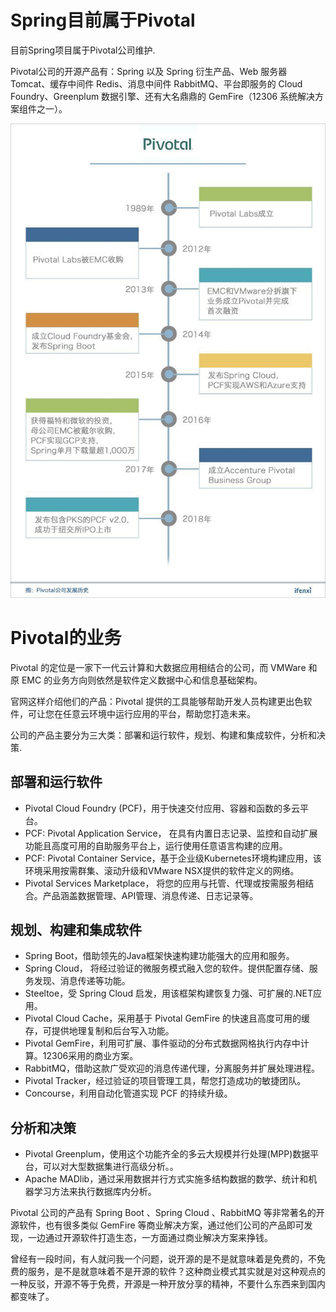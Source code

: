 # Spring目前属于Pivotal

目前Spring项目属于Pivotal公司维护.

Pivotal公司的开源产品有：Spring 以及 Spring 衍生产品、Web 服务器 Tomcat、缓存中间件 Redis、消息中间件 RabbitMQ、平台即服务的 Cloud Foundry、Greenplum 数据引擎、还有大名鼎鼎的 GemFire（12306 系统解决方案组件之一）。

![avatar](/resource/pivotal.jpeg)

# Pivotal的业务
Pivotal 的定位是一家下一代云计算和大数据应用相结合的公司，而 VMWare 和原 EMC 的业务方向则依然是软件定义数据中心和信息基础架构。

官网这样介绍他们的产品：Pivotal 提供的工具能够帮助开发人员构建更出色软件，可让您在任意云环境中运行应用的平台，帮助您打造未来。

公司的产品主要分为三大类：部署和运行软件，规划、构建和集成软件，分析和决策.

## 部署和运行软件
* Pivotal Cloud Foundry (PCF)，用于快速交付应用、容器和函数的多云平台。
* PCF: Pivotal Application Service， 在具有内置日志记录、监控和自动扩展功能且高度可用的自助服务平台上，运行使用任意语言构建的应用。
* PCF: Pivotal Container Service，基于企业级Kubernetes环境构建应用，该环境采用按需群集、滚动升级和VMware NSX提供的软件定义的网络。
* Pivotal Services Marketplace， 将您的应用与托管、代理或按需服务相结合。产品涵盖数据管理、API管理、消息传递、日志记录等。


## 规划、构建和集成软件
* Spring Boot，借助领先的Java框架快速构建功能强大的应用和服务。
* Spring Cloud， 将经过验证的微服务模式融入您的软件。提供配置存储、服务发现、消息传递等功能。
* Steeltoe，受 Spring Cloud 启发，用该框架构建恢复力强、可扩展的.NET应用。
* Pivotal Cloud Cache，采用基于 Pivotal GemFire 的快速且高度可用的缓存，可提供地理复制和后台写入功能。
* Pivotal GemFire，利用可扩展、事件驱动的分布式数据网格执行内存中计算。12306采用的商业方案。
* RabbitMQ，借助这款广受欢迎的消息传递代理，分离服务并扩展处理进程。
* Pivotal Tracker，经过验证的项目管理工具，帮您打造成功的敏捷团队。
* Concourse，利用自动化管道实现 PCF 的持续升级。

## 分析和决策
* Pivotal Greenplum，使用这个功能齐全的多云大规模并行处理(MPP)数据平台，可以对大型数据集进行高级分析。。
* Apache MADlib，通过采用数据并行方式实施多结构数据的数学、统计和机器学习方法来执行数据库内分析。


Pivotal 公司的产品有 Spring Boot 、Spring Cloud 、RabbitMQ 等非常著名的开源软件，也有很多类似 GemFire 等商业解决方案，通过他们公司的产品即可发现，一边通过开源软件打造生态，一方面通过商业解决方案来挣钱。

曾经有一段时间，有人就问我一个问题，说开源的是不是就意味着是免费的，不免费的服务，是不是就意味着不是开源的软件？这种商业模式其实就是对这种观点的一种反驳，开源不等于免费，开源是一种开放分享的精神，不要什么东西来到国内都变味了。